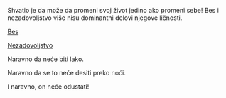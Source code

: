 Shvatio je da može da promeni svoj život jedino ako promeni sebe!
Bes i nezadovoljstvo više nisu dominantni delovi njegove ličnosti.

[Bes](bes/bes.md)

[Nezadovoljstvo](nezadovoljstvo/nezadovoljstvo.md)

Naravno da neće biti lako.

Naravno da se to neće desiti preko noći.

I naravno, on neće odustati!